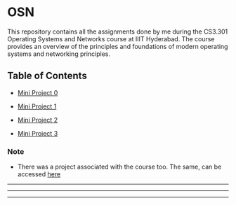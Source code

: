 # OSN 

This repository contains all the assignments done by me during the CS3.301 Operating Systems and Networks course at IIIT Hyderabad. The course provides an overview of the principles and foundations of modern operating systems and networking principles.

## Table of Contents

- [Mini Project 0](./MiniProjects/MiniProject0)

- [Mini Project 1](./MiniProjects/MiniProject1)

- [Mini Project 2](./MiniProjects/MiniProject2)

- [Mini Project 3](./MiniProjects/MiniProject3)

### Note

 - There was a project associated with the course too. The same, can be accessed [here](.)

<hr>
<hr>
<hr>
